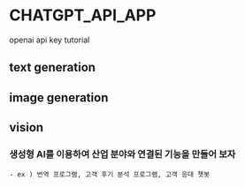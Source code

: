 # CHATGPT_API_APP
openai api key tutorial

## text generation

## image generation

## vision


### 생성형 AI를 이용하여 산업 분야와 연결된 기능을 만들어 보자
    - ex ) 번역 프로그램, 고객 후기 분석 프로그램, 고객 응대 챗봇
    

